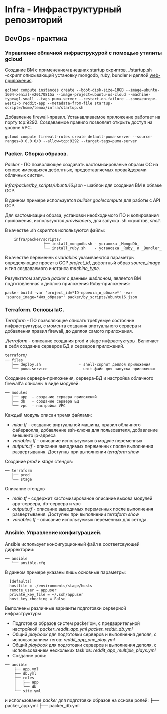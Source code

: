 # Infra - Инфраструктурный репозиторий
## DevOps - практика
### Управление облачной инфраструкурой с помощью утилиты **gcloud**

Создание ВМ с применением внешних startup скриптов.
  ./startup.sh -скрипт описывающий установку mongodb, ruby, bundler и деплой [web-приложения](https://github.com/Artemmkin/reddit.git).

```
gcloud compute instances create --boot-disk-size=10GB --image=ubuntu-1604-xenial-v20170815a --image-project=ubuntu-os-cloud --machine-type=g1-small --tags puma-server --restart-on-failure --zone=europe-west1-b reddit-app --metadata-from-file startup-script=/home/temox/infra/startup.sh
```

Добавление firewall-правил.
Устанавливаемое приложение работает на порту tcp:9292. Создаваемое правило позволяет открыть доступ на уровне VPC.
```
gcloud compute firewall-rules create default-puma-server --source-ranges=0.0.0.0/0 --allow=tcp:9292 --target-tags=puma-server
```

### Packer. Сборка образов.
*Packer* - ПО позволяющее создавать кастомизированые образы ОС на основе имеющихся дефолтных, предоставляемых провайдерами облачных систем.

_infra/packer/by_scripts/ubuntu16.json_ - шаблон для создания ВМ в облаке GCP.

В данном примере используется _builder_ _goolecompute_ для работы с API GCP.

Для кастомизации образа, установки необходимого ПО и копирования приложения, используются _provisioners_, для запуска .sh скриптов, _shell_. 

В качестве .sh скриптов используются файлы:
```
    infra/packer/scripts/
                 ├── install_mongodb.sh - устанвка _MongoDb_
                 └── install_ruby.sh    - установка _Ruby_ и _Bundler_
```

В качестве переменных _variables_ указываеются параметры определяющие проект в GCP _project_id_, дефолтный образ _source_image_ и тип создаваемого инстанса _machine_type_.

Результатом запуска _packer_ с данным шаблоном, является ВМ подготовленная к диплою приложения Ruby-приложения:
```
packer build -var 'project_id=*ID-проекта_в_облаке*' -var 'source_image=*Имя_образа*' packer/by_scripts/ubuntu16.json
```

### Terraform. Основы IaC.
*Terraform* - ПО позволяющее описать требуемуе состояние инфраструктуры, с момента создания виртуального сервера и добавления правил firewall, до деплоя самого приложения.

*./terraform* - описание создания prod и stage инфрастуктуры. Включает в себя создание серверов БД и серверов приложений.

```
terraform/
── files
   ├── deploy.sh                 - shell-скрпит деплоя приложения
   └── puma.service              - unit-файл для запуска приложения
```

Создание сервера-приложения, сервера-БД и настройка облачного firewall'а описаны в виде модулей:
```
── modules
   ├── app  - создание сервера приложений
   ├── db   - создание сервера БД
   └── vpc  - настройка VPC
```
Каждый модуль описан тремя файлами:

* *mian.tf*       - создание виртуальной машины, правил облачного файерволла, добавление ssh-ключа для пользователя, добавление внешенго ip-адреса
* *variables.tf*  - описание используемых в модуле переменных
* *outputs.tf*    - описание выводимых переменных после выполнения развертывания. Доступны при выполнении _terraform show_

Создание _prod_ и _stage_ стендов:
```
── terraform
   ├── prod
   └── stage
```
Описание стендов
* *main.tf*       - содержит кастомизированое описание вызова модулей app-сервера, db-сервера и vpc
* *outputs.tf*    - описание выводимых переменных после выполнения развертывания. Доступны при выполнении _terraform show_
* *variables.tf*  - описание используемых переменных для сетнда.


### Ansible. Управление конфигурацией.

Ansible использует конфигурционный файл в соответсвующей дирректории:
```
── ansible
   └── ansible.cfg
```
В данном примере указаны лишь основные параметры:
```
  [defaults]
  hostfile = ./environments/stage/hosts
  remote_user = appuser
  private_key_file = ~/.ssh/appuser
  host_key_checking = False
```

Выполнены различные варианты подготовки серверной инфраструктуры

* Подготовка образов систем packer'ом, с предварительной настройкой:
  _packer_reddit_app.yml_
  _packer_reddit_db.yml_
* Общий _playbook_ для подготовки серверов и выполнения деполя, с использованием тегов:
  _reddit_app_one_play.yml_
* Общий _playbook_ для подготовки серверов и выполнения деполя, с использованием нескольких task'ов:
  _reddit_app_multiple_plays.yml_
* Создание роли:
```
── ansible
    ├── app.yml
    ├── db.yml
    ├── roles
    │   ├── app
    │   └── db
    └── site.yml
 ```
   и использование _packer_ для подготовки образов на основе ролей:
    ├── packer_app.yml
    ├── packer_db.yml
